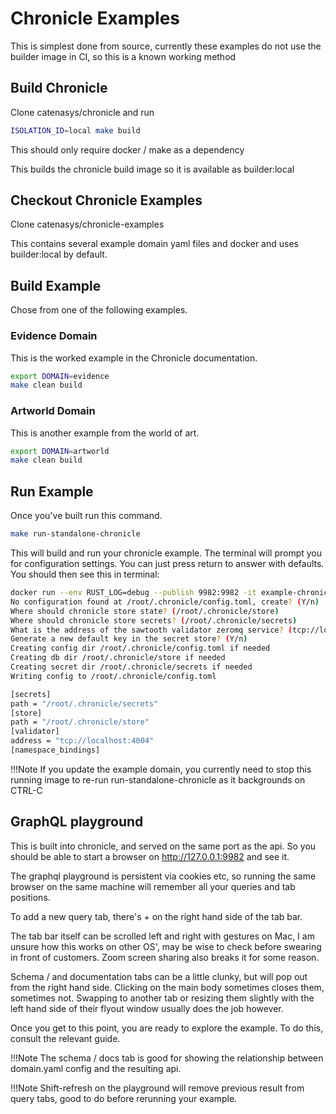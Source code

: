# Chronicle Examples

This is simplest done from source, currently these examples do not use the
builder image in CI, so this is a known working method

## Build Chronicle

Clone catenasys/chronicle and run

```bash
ISOLATION_ID=local make build
```

This should only require docker / make as a dependency

This builds the chronicle build image so it is available as builder:local

## Checkout Chronicle Examples

Clone catenasys/chronicle-examples

This contains several example domain yaml files and docker and uses
builder:local by default.

## Build Example

Chose from one of the following examples.

### Evidence Domain

This is the worked example in the Chronicle documentation.

```bash
export DOMAIN=evidence
make clean build
```

### Artworld Domain

This is another example from the world of art.

```bash
export DOMAIN=artworld
make clean build
```

## Run Example

Once you've built run this command.

```bash
make run-standalone-chronicle
```

This will build and run your chronicle example. The terminal will prompt you for
configuration settings. You can just press return to answer with defaults. You
should then see this in terminal:

```bash
docker run --env RUST_LOG=debug --publish 9982:9982 -it example-chronicle-inmem:local bash -c 'chronicle --console-logging pretty serve-graphql --interface 0.0.0.0:9982 --open'
No configuration found at /root/.chronicle/config.toml, create? (Y/n)
Where should chronicle store state? (/root/.chronicle/store)
Where should chronicle store secrets? (/root/.chronicle/secrets)
What is the address of the sawtooth validator zeromq service? (tcp://localhost:4004)
Generate a new default key in the secret store? (Y/n)
Creating config dir /root/.chronicle/config.toml if needed
Creating db dir /root/.chronicle/store if needed
Creating secret dir /root/.chronicle/secrets if needed
Writing config to /root/.chronicle/config.toml

[secrets]
path = "/root/.chronicle/secrets"
[store]
path = "/root/.chronicle/store"
[validator]
address = "tcp://localhost:4004"
[namespace_bindings]
```

!!!Note
    If you update the example domain, you currently need to stop this running
    image to re-run run-standalone-chronicle as it backgrounds on CTRL-C

## GraphQL playground

This is built into chronicle, and served on the same port as the api. So you
should be able to start a browser on <http://127.0.0.1:9982> and see it.

The graphql playground is persistent via cookies etc, so running the same
browser on the same machine will remember all your queries and tab positions.

To add a new query tab, there's + on the right hand side of the tab bar.

The tab bar itself can be scrolled left and right with gestures on Mac, I am
unsure how this works on other OS', may be wise to check before swearing in
front of customers. Zoom screen sharing also breaks it for some reason.

Schema / and documentation tabs can be a little clunky, but will pop out from
the right hand side. Clicking on the main body sometimes closes them, sometimes
not. Swapping to another tab or resizing them slightly with the left hand side
of their flyout window usually does the job however.

Once you get to this point, you are ready to explore the example. To do this,
consult the relevant guide.

!!!Note
    The schema / docs tab is good for showing the relationship between
    domain.yaml config and the resulting api.

!!!Note
    Shift-refresh on the playground will remove previous result from query tabs,
    good to do before rerunning your example.
